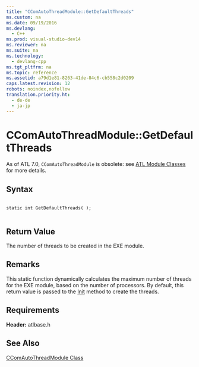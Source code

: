 ```yaml
---
title: "CComAutoThreadModule::GetDefaultThreads"
ms.custom: na
ms.date: 09/19/2016
ms.devlang: 
  - C++
ms.prod: visual-studio-dev14
ms.reviewer: na
ms.suite: na
ms.technology: 
  - devlang-cpp
ms.tgt_pltfrm: na
ms.topic: reference
ms.assetid: a79d1e81-8263-41de-84c6-cb558c2d0209
caps.latest.revision: 12
robots: noindex,nofollow
translation.priority.ht: 
  - de-de
  - ja-jp
---
```

# CComAutoThreadModule::GetDefaultThreads
As of ATL 7.0, `CComAutoThreadModule` is obsolete: see [ATL Module Classes](../vs140/ATL-Module-Classes.md) for more details.  
  
## Syntax  
  
```  
  
static int GetDefaultThreads( );  
  
```  
  
## Return Value  
 The number of threads to be created in the EXE module.  
  
## Remarks  
 This static function dynamically calculates the maximum number of threads for the EXE module, based on the number of processors. By default, this return value is passed to the [Init](../vs140/CComAutoThreadModule--Init.md) method to create the threads.  
  
## Requirements  
 **Header:** atlbase.h  
  
## See Also  
 [CComAutoThreadModule Class](../vs140/CComAutoThreadModule-Class.md)